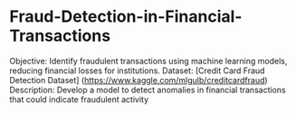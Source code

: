 # Fraud-Detection-in-Financial-Transactions
Objective: Identify fraudulent transactions using machine learning models, reducing financial losses for institutions. Dataset: [Credit Card Fraud Detection Dataset] (https://www.kaggle.com/mlgulb/creditcardfraud)
Description: Develop a model to detect anomalies in financial transactions that could indicate fraudulent activity
